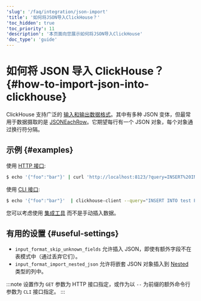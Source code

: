 ```yaml
---
'slug': '/faq/integration/json-import'
'title': '如何将JSON导入ClickHouse？'
'toc_hidden': true
'toc_priority': 11
'description': '本页面向您展示如何将JSON导入ClickHouse'
'doc_type': 'guide'
---
```



# 如何将 JSON 导入 ClickHouse？ {#how-to-import-json-into-clickhouse}

ClickHouse 支持广泛的 [输入和输出数据格式](../../interfaces/formats.md)。其中有多种 JSON 变体，但最常用于数据摄取的是 [JSONEachRow](../../interfaces/formats.md#jsoneachrow)。它期望每行有一个 JSON 对象，每个对象通过换行符分隔。

## 示例 {#examples}

使用 [HTTP 接口](../../interfaces/http.md):

```bash
$ echo '{"foo":"bar"}' | curl 'http://localhost:8123/?query=INSERT%20INTO%20test%20FORMAT%20JSONEachRow' --data-binary @-
```

使用 [CLI 接口](../../interfaces/cli.md):

```bash
$ echo '{"foo":"bar"}'  | clickhouse-client --query="INSERT INTO test FORMAT JSONEachRow"
```

您可以考虑使用 [集成工具](../../integrations/index.mdx) 而不是手动插入数据。

## 有用的设置 {#useful-settings}

- `input_format_skip_unknown_fields` 允许插入 JSON，即使有额外字段不在表模式中（通过丢弃它们）。
- `input_format_import_nested_json` 允许将嵌套 JSON 对象插入到 [Nested](../../sql-reference/data-types/nested-data-structures/index.md) 类型的列中。

:::note
设置作为 `GET` 参数为 HTTP 接口指定，或作为以 `--` 为前缀的额外命令行参数为 `CLI` 接口指定。
:::
